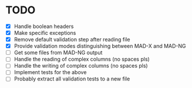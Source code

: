 # TODO

- [x] Handle boolean headers
- [x] Make specific exceptions
- [x] Remove default validation step after reading file
- [x] Provide validation modes distinguishing between MAD-X and MAD-NG
- [ ] Get some files from MAD-NG output
- [ ] Handle the reading of complex columns (no spaces pls)
- [ ] Handle the writing of complex columns (no spaces pls)
- [ ] Implement tests for the above
- [ ] Probably extract all validation tests to a new file
